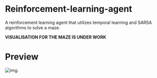 # Reinforcement-learning-agent
A reinforcement learning agent that utilizes temporal learning and SARSA algorithms to solve a maze.  

**VISUALISATION FOR THE MAZE IS UNDER WORK**

# Preview
![img]().
